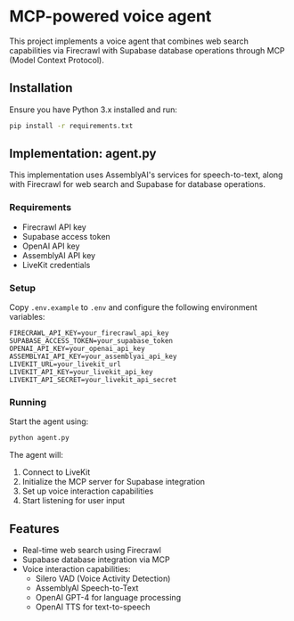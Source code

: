 # MCP-powered voice agent

This project implements a voice agent that combines web search capabilities via Firecrawl with Supabase database operations through MCP (Model Context Protocol).

## Installation

Ensure you have Python 3.x installed and run:

```bash
pip install -r requirements.txt
```

## Implementation: agent.py

This implementation uses AssemblyAI's services for speech-to-text, along with Firecrawl for web search and Supabase for database operations.

### Requirements

- Firecrawl API key
- Supabase access token
- OpenAI API key
- AssemblyAI API key
- LiveKit credentials

### Setup

Copy `.env.example` to `.env` and configure the following environment variables:

```
FIRECRAWL_API_KEY=your_firecrawl_api_key
SUPABASE_ACCESS_TOKEN=your_supabase_token
OPENAI_API_KEY=your_openai_api_key
ASSEMBLYAI_API_KEY=your_assemblyai_api_key
LIVEKIT_URL=your_livekit_url
LIVEKIT_API_KEY=your_livekit_api_key
LIVEKIT_API_SECRET=your_livekit_api_secret
```

### Running

Start the agent using:

```bash
python agent.py
```

The agent will:
1. Connect to LiveKit
2. Initialize the MCP server for Supabase integration
3. Set up voice interaction capabilities
4. Start listening for user input

## Features

- Real-time web search using Firecrawl
- Supabase database integration via MCP
- Voice interaction capabilities:
  - Silero VAD (Voice Activity Detection)
  - AssemblyAI Speech-to-Text
  - OpenAI GPT-4 for language processing
  - OpenAI TTS for text-to-speech


